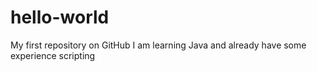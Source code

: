 # hello-world
My first repository on GitHub
I am learning Java and already have some experience scripting
